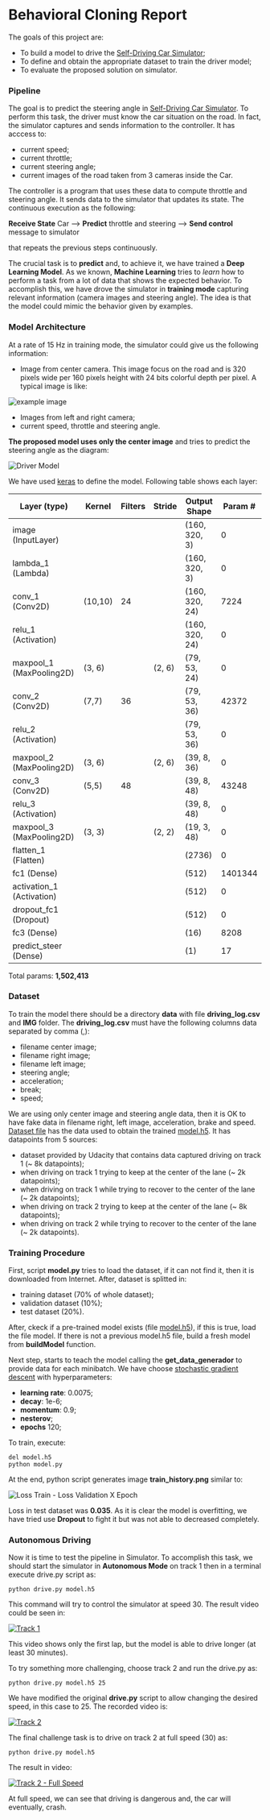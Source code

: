 # **Behavioral Cloning Report**

The goals of this project are:
* To build a model to drive the [Self-Driving Car Simulator](https://github.com/udacity/self-driving-car-sim);
* To define and obtain the appropriate dataset to train the driver model;
* To evaluate the proposed solution on simulator.

### Pipeline
The goal is to predict the steering angle in [Self-Driving Car Simulator](https://github.com/udacity/self-driving-car-sim). To perform this task, the driver must know the car situation on the road. In fact, the simulator captures and sends information to the controller. It has acccess to:
* current speed;
* current throttle;
* current steering angle;
* current images of the road taken from 3 cameras inside the Car.

The controller is a program that uses these data to compute throttle and steering angle. It sends data to the simulator that updates its state. The continuous execution as the following:

**Receive State** Car --> **Predict** throttle and steering --> **Send control** message to simulator

that repeats the previous steps continuously.

The crucial task is to **predict** and, to achieve it, we have trained a **Deep Learning Model**. As we known, **Machine Learning** tries to *learn* how to perform a task from a lot of data that shows the expected behavior. To accomplish this, we have drove the simulator in **training mode** capturing relevant information (camera images and steering angle). The idea is that the model could mimic the behavior given by examples.

### Model Architecture

At a rate of 15 Hz in training mode, the simulator could give us the following information:

* Image from center camera. This image focus on the road and is 320 pixels wide per 160 pixels height with 24 bits colorful depth per pixel. A typical image is like:

![example image](example_image.jpg)

* Images from left and right camera;
* current speed, throttle and steering angle.

**The proposed model uses only the center image** and tries to predict the steering angle as the diagram:

![Driver Model](model.png)

We have used [keras](https://keras.io/) to define the model. Following table shows each layer:


Layer (type) | Kernel | Filters | Stride | Output Shape | Param #   
-------------|--------|---------|--------|--------------|--------
image (InputLayer) | | | | (160, 320, 3) | 0
lambda_1 (Lambda) | | | | (160, 320, 3) | 0
conv_1 (Conv2D) | (10,10) | 24 | | (160, 320, 24) | 7224
relu_1 (Activation) | | | | (160, 320, 24) | 0
maxpool_1 (MaxPooling2D) | (3, 6) | | (2, 6) | (79, 53, 24) | 0
conv_2 (Conv2D) | (7,7) | 36 | | (79, 53, 36) | 42372
relu_2 (Activation) | | | | (79, 53, 36) | 0
maxpool_2 (MaxPooling2D) | (3, 6) | | (2, 6) | (39, 8, 36) | 0
conv_3 (Conv2D) | (5,5) | 48 | | (39, 8, 48) | 43248
relu_3 (Activation) | | | | (39, 8, 48) | 0
maxpool_3 (MaxPooling2D) | (3, 3) | | (2, 2) | (19, 3, 48) | 0
flatten_1 (Flatten) | | | | (2736) | 0
fc1 (Dense) | | | | (512) | 1401344
activation_1 (Activation) | | | | (512) | 0
dropout_fc1 (Dropout) | | | | (512) | 0
fc3 (Dense) | | | | (16) | 8208
predict_steer (Dense) | | | | (1) | 17

Total params: **1,502,413**

### Dataset
To train the model there should be a directory **data** with file **driving_log.csv** and **IMG** folder. The **driving_log.csv** must have the following columns data separated by comma (,):

* filename center image;
* filename right image;
* filename left image;
* steering angle;
* acceleration;
* break;
* speed;

We are using only center image and steering angle data, then it is OK to have fake data in filename right, left image, acceleration, brake and speed. [Dataset file](https://s3-us-west-1.amazonaws.com/carnd-dataset-hohne/dataset_carnd_behavioral_cloning.zip) has the data used to obtain the trained [model.h5](model.h5). It has datapoints from 5 sources:

* dataset provided by Udacity that contains data captured driving on track 1 (~ 8k datapoints);
* when driving on track 1 trying to keep at the center of the lane (~ 2k datapoints);
* when driving on track 1 while trying to recover to the center of the lane (~ 2k datapoints);
* when driving on track 2 trying to keep at the center of the lane (~ 8k datapoints);
* when driving on track 2 while trying to recover to the center of the lane (~ 2k datapoints).

### Training Procedure

First, script **model.py** tries to load the dataset, if it can not find it, then it is downloaded from Internet. After, dataset is splitted in:

* training dataset (70% of whole dataset);
* validation dataset (10%);
* test dataset (20%).

After, ckeck if a pre-trained model exists (file [model.h5](model.h5)), if this is true, load the file model. If there is not a previous model.h5 file, build a fresh model from **buildModel** function.

Next step, starts to teach the model calling the **get_data_generador** to provide data for each minibatch. We have choose [stochastic gradient descent](https://en.wikipedia.org/wiki/Stochastic_gradient_descent) with hyperparameters:

* **learning rate**: 0.0075;
* **decay**: 1e-6;
* **momentum**: 0.9;
* **nesterov**;
* **epochs** 120;

To train, execute:

```
del model.h5
python model.py
```

At the end, python script generates image **train_history.png** similar to:

![Loss Train - Loss Validation X Epoch](train_history.png)

Loss in test dataset was **0.035**. As it is clear the model is overfitting, we have tried use **Dropout** to fight it but was not able to decreased completely.

### Autonomous Driving

Now it is time to test the pipeline in Simulator. To accomplish this task, we should start the simulator in **Autonomous Mode** on track 1 then in a terminal execute drive.py script as:

```
python drive.py model.h5
```

This command will try to control the simulator at speed 30. The result video could be seen in:

[![Track 1](example_image.jpg)](video_track_1.mp4)

This video shows only the first lap, but the model is able to drive longer (at least 30 minutes).

To try something more challenging, choose track 2 and run the drive.py as:

```
python drive.py model.h5 25
```

We have modified the original **drive.py** script to allow changing the desired speed, in this case to 25. The recorded video is:

[![Track 2](example_image.jpg)](video_track_2.mp4)

The final challenge task is to drive on track 2 at full speed (30) as:

```
python drive.py model.h5
```

The result in video:

[![Track 2 - Full Speed](example_image.jpg)](video_track_3.mp4)

At full speed, we can see that driving is dangerous and, the car will eventually, crash.
